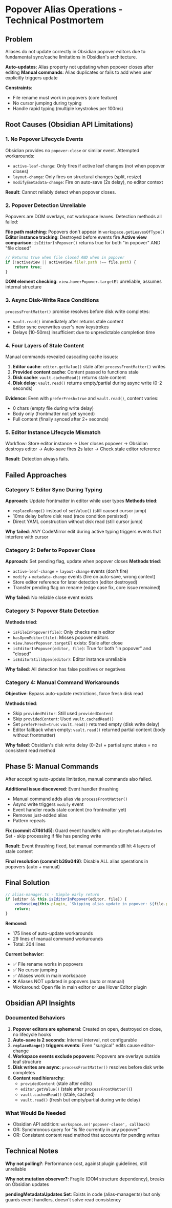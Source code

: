 # Popover Alias Operations - Technical Postmortem

## Problem

Aliases do not update correctly in Obsidian popover editors due to fundamental sync/cache limitations in Obsidian's architecture.

**Auto-updates**: Alias property not updating when popover closes after editing
**Manual commands**: Alias duplicates or fails to add when user explicitly triggers update

**Constraints**:
- File rename must work in popovers (core feature)
- No cursor jumping during typing
- Handle rapid typing (multiple keystrokes per 100ms)

## Root Causes (Obsidian API Limitations)

### 1. No Popover Lifecycle Events

Obsidian provides no `popover-close` or similar event. Attempted workarounds:
- `active-leaf-change`: Only fires if active leaf changes (not when popover closes)
- `layout-change`: Only fires on structural changes (split, resize)
- `modify`/`metadata-change`: Fire on auto-save (2s delay), no editor context

**Result**: Cannot reliably detect when popover closes.

### 2. Popover Detection Unreliable

Popovers are DOM overlays, not workspace leaves. Detection methods all failed:

**File path matching**: Popovers don't appear in `workspace.getLeavesOfType()`
**Editor instance tracking**: Destroyed before events fire
**Active view comparison**: `isEditorInPopover()` returns true for both "in popover" AND "file closed"
```typescript
// Returns true when file closed AND when in popover
if (!activeView || activeView.file?.path !== file.path) {
    return true;
}
```
**DOM element checking**: `view.hoverPopover.targetEl` unreliable, assumes internal structure

### 3. Async Disk-Write Race Conditions

`processFrontMatter()` promise resolves before disk write completes:
- `vault.read()` immediately after returns stale content
- Editor sync overwrites user's new keystrokes
- Delays (10-50ms) insufficient due to unpredictable completion time

### 4. Four Layers of Stale Content

Manual commands revealed cascading cache issues:

1. **Editor cache**: `editor.getValue()` stale after `processFrontMatter()` writes
2. **Provided content cache**: Content passed to functions stale
3. **Disk cache**: `vault.cachedRead()` returns stale content
4. **Disk delay**: `vault.read()` returns empty/partial during async write (0-2 seconds)

**Evidence**: Even with `preferFresh=true` and `vault.read()`, content varies:
- 0 chars (empty file during write delay)
- Body only (frontmatter not yet synced)
- Full content (finally synced after 2+ seconds)

### 5. Editor Instance Lifecycle Mismatch

Workflow: Store editor instance → User closes popover → Obsidian destroys editor → Auto-save fires 2s later → Check stale editor reference

**Result**: Detection always fails.

## Failed Approaches

### Category 1: Editor Sync During Typing

**Approach**: Update frontmatter in editor while user types
**Methods tried**:
- `replaceRange()` instead of `setValue()` (still caused cursor jump)
- 10ms delay before disk read (race condition persisted)
- Direct YAML construction without disk read (still cursor jump)

**Why failed**: ANY CodeMirror edit during active typing triggers events that interfere with cursor

### Category 2: Defer to Popover Close

**Approach**: Set pending flag, update when popover closes
**Methods tried**:
- `active-leaf-change` + `layout-change` events (don't fire)
- `modify` + `metadata-change` events (fire on auto-save, wrong context)
- Store editor reference for later detection (editor destroyed)
- Transfer pending flag on rename (edge case fix, core issue remained)

**Why failed**: No reliable close event exists

### Category 3: Popover State Detection

**Methods tried**:
- `isFileInPopover(file)`: Only checks main editor
- `hasOpenEditor(file)`: Misses popover editors
- `view.hoverPopover.targetEl` exists: Stale after close
- `isEditorInPopover(editor, file)`: True for both "in popover" and "closed"
- `isEditorStillOpen(editor)`: Editor instance unreliable

**Why failed**: All detection has false positives or negatives

### Category 4: Manual Command Workarounds

**Objective**: Bypass auto-update restrictions, force fresh disk read

**Methods tried**:
- Skip `providedEditor`: Still used `providedContent`
- Skip `providedContent`: Used `vault.cachedRead()`
- Set `preferFresh=true`: `vault.read()` returned empty (disk write delay)
- Editor fallback when empty: `vault.read()` returned partial content (body without frontmatter)

**Why failed**: Obsidian's disk write delay (0-2s) + partial sync states = no consistent read method

## Phase 5: Manual Commands

After accepting auto-update limitation, manual commands also failed.

**Additional issue discovered**: Event handler thrashing
- Manual command adds alias via `processFrontMatter()`
- Async write triggers `modify` event
- Event handler reads stale content (no frontmatter yet)
- Removes just-added alias
- Pattern repeats

**Fix (commit 47461d5)**: Guard event handlers with `pendingMetadataUpdates` Set - skip processing if file has pending write

**Result**: Event thrashing fixed, but manual commands still hit 4 layers of stale content

**Final resolution (commit b39a049)**: Disable ALL alias operations in popovers (auto + manual)

## Final Solution

```typescript
// alias-manager.ts - Simple early return
if (editor && this.isEditorInPopover(editor, file)) {
    verboseLog(this.plugin, `Skipping alias update in popover: ${file.path}`);
    return;
}
```

**Removed**:
- 175 lines of auto-update workarounds
- 29 lines of manual command workarounds
- Total: 204 lines

**Current behavior**:
- ✅ File rename works in popovers
- ✅ No cursor jumping
- ✅ Aliases work in main workspace
- ❌ Aliases NOT updated in popovers (auto or manual)
- Workaround: Open file in main editor or use Hover Editor plugin

## Obsidian API Insights

### Documented Behaviors

1. **Popover editors are ephemeral**: Created on open, destroyed on close, no lifecycle hooks
2. **Auto-save is 2 seconds**: Internal interval, not configurable
3. **`replaceRange()` triggers events**: Even "surgical" edits cause editor-change
4. **Workspace events exclude popovers**: Popovers are overlays outside leaf structure
5. **Disk writes are async**: `processFrontMatter()` resolves before disk write completes
6. **Content read hierarchy**:
   - `providedContent` (stale after edits)
   - `editor.getValue()` (stale after `processFrontMatter()`)
   - `vault.cachedRead()` (stale, cached)
   - `vault.read()` (fresh but empty/partial during write delay)

### What Would Be Needed

- Obsidian API addition: `workspace.on('popover-close', callback)`
- OR: Synchronous query for "is file currently in any popover"
- OR: Consistent content read method that accounts for pending writes

## Technical Notes

**Why not polling?**: Performance cost, against plugin guidelines, still unreliable

**Why not mutation observer?**: Fragile (DOM structure dependency), breaks on Obsidian updates

**pendingMetadataUpdates Set**: Exists in code (alias-manager.ts) but only guards event handlers, doesn't solve read consistency
